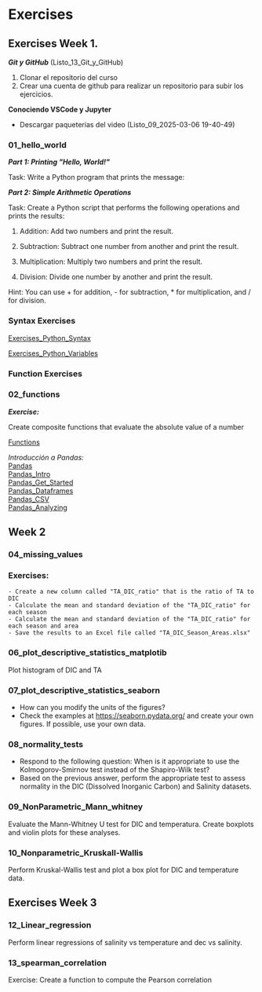 # Exercises 

## Exercises Week 1.

***Git y GitHub***
(Listo_13_Git_y_GitHub)
1. Clonar el repositorio del curso 
2. Crear una cuenta de github para realizar un repositorio para subir los ejercicios.

**Conociendo VSCode y Jupyter**
- Descargar paqueterias del video (Listo_09_2025-03-06 19-40-49)

### 01_hello_world
***Part 1: Printing "Hello, World!"***

Task: Write a Python program that prints the message:

***Part 2: Simple Arithmetic Operations***

Task: Create a Python script that performs the following operations and prints the results:

1. Addition: Add two numbers and print the result.

2. Subtraction: Subtract one number from another and print the result.

3. Multiplication: Multiply two numbers and print the result.

4. Division: Divide one number by another and print the result.

Hint: You can use + for addition, - for subtraction, * for multiplication, and / for division.


### Syntax Exercises 

[Exercises_Python_Syntax](https://www.w3schools.com/python/python_comments.asp)

[Exercises_Python_Variables](https://www.w3schools.com/python/python_variables.asp)

### Function Exercises 
### 02_functions
***Exercise:***

Create composite functions that evaluate the absolute value of a number

[Functions](https://www.w3schools.com/python/python_functions.asp)

*Introducción a Pandas:*  
[Pandas](https://www.w3schools.com/python/pandas/default.asp)  
[Pandas_Intro](https://www.w3schools.com/python/pandas/pandas_intro.asp)  
[Pandas_Get_Started](https://www.w3schools.com/python/pandas/pandas_getting_started.asp)  
[Pandas_Dataframes](https://www.w3schools.com/python/pandas/pandas_dataframes.asp)  
[Pandas_CSV](https://www.w3schools.com/python/pandas/pandas_csv.asp)  
[Pandas_Analyzing](https://www.w3schools.com/python/pandas/pandas_analyzing.asp)


## Week 2

### 04_missing_values 
### Exercises:  
    - Create a new column called "TA_DIC_ratio" that is the ratio of TA to DIC
    - Calculate the mean and standard deviation of the "TA_DIC_ratio" for each season
    - Calculate the mean and standard deviation of the "TA_DIC_ratio" for each season and area
    - Save the results to an Excel file called "TA_DIC_Season_Areas.xlsx"


### 06_plot_descriptive_statistics_matplotib

Plot histogram of DIC and TA


### 07_plot_descriptive_statistics_seaborn
- How can you modify the units of the figures?  
- Check the examples at https://seaborn.pydata.org/ and create your own figures. If possible, use your own data.


### 08_normality_tests
- Respond to the following question: When is it appropriate to use the Kolmogorov-Smirnov test instead of the Shapiro-Wilk test?
- Based on the previous answer, perform the appropriate test to assess normality in the DIC (Dissolved Inorganic Carbon) and Salinity datasets.

### 09_NonParametric_Mann_whitney
Evaluate the Mann-Whitney U test for DIC and temperatura. Create boxplots and violin plots for these analyses.


### 10_Nonparametric_Kruskall-Wallis
Perform Kruskal-Wallis test and plot a box plot for DIC and temperature data.


## Exercises Week 3
### 12_Linear_regression
Perform linear regressions of salinity vs temperature and dec vs salinity.

### 13_spearman_correlation 
Exercise: Create a function to compute the Pearson correlation



